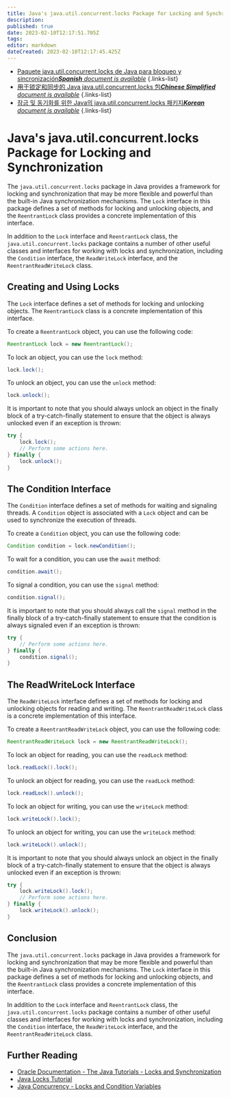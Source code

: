 ```yaml
---
title: Java's java.util.concurrent.locks Package for Locking and Synchronization
description: 
published: true
date: 2023-02-10T12:17:51.705Z
tags: 
editor: markdown
dateCreated: 2023-02-10T12:17:45.425Z
---
```


- [Paquete java.util.concurrent.locks de Java para bloqueo y sincronización***Spanish** document is available*](/es/Knowledge-base/Java/java-s-java-util-concurrent-locks-package-for-locking-and-synchronization)
{.links-list}
- [用于锁定和同步的 Java java.util.concurrent.locks 包***Chinese Simplified** document is available*](/zh/Knowledge-base/Java/java-s-java-util-concurrent-locks-package-for-locking-and-synchronization)
{.links-list}
- [잠금 및 동기화를 위한 Java의 java.util.concurrent.locks 패키지***Korean** document is available*](/ko/Knowledge-base/Java/java-s-java-util-concurrent-locks-package-for-locking-and-synchronization)
{.links-list}


# Java's java.util.concurrent.locks Package for Locking and Synchronization

The `java.util.concurrent.locks` package in Java provides a framework for locking and synchronization that may be more flexible and powerful than the built-in Java synchronization mechanisms. The `Lock` interface in this package defines a set of methods for locking and unlocking objects, and the `ReentrantLock` class provides a concrete implementation of this interface.

In addition to the `Lock` interface and `ReentrantLock` class, the `java.util.concurrent.locks` package contains a number of other useful classes and interfaces for working with locks and synchronization, including the `Condition` interface, the `ReadWriteLock` interface, and the `ReentrantReadWriteLock` class.

## Creating and Using Locks

The `Lock` interface defines a set of methods for locking and unlocking objects. The `ReentrantLock` class is a concrete implementation of this interface.

To create a `ReentrantLock` object, you can use the following code:

```java
ReentrantLock lock = new ReentrantLock();
```

To lock an object, you can use the `lock` method:

```java
lock.lock();
```

To unlock an object, you can use the `unlock` method:

```java
lock.unlock();
```

It is important to note that you should always unlock an object in the finally block of a try-catch-finally statement to ensure that the object is always unlocked even if an exception is thrown:

```java
try {
    lock.lock();
    // Perform some actions here.
} finally {
    lock.unlock();
}
```

## The Condition Interface

The `Condition` interface defines a set of methods for waiting and signaling threads. A `Condition` object is associated with a `Lock` object and can be used to synchronize the execution of threads.

To create a `Condition` object, you can use the following code:

```java
Condition condition = lock.newCondition();
```

To wait for a condition, you can use the `await` method:

```java
condition.await();
```

To signal a condition, you can use the `signal` method:

```java
condition.signal();
```

It is important to note that you should always call the `signal` method in the finally block of a try-catch-finally statement to ensure that the condition is always signaled even if an exception is thrown:

```java
try {
    // Perform some actions here.
} finally {
    condition.signal();
}
```

## The ReadWriteLock Interface

The `ReadWriteLock` interface defines a set of methods for locking and unlocking objects for reading and writing. The `ReentrantReadWriteLock` class is a concrete implementation of this interface.

To create a `ReentrantReadWriteLock` object, you can use the following code:

```java
ReentrantReadWriteLock lock = new ReentrantReadWriteLock();
```

To lock an object for reading, you can use the `readLock` method:

```java
lock.readLock().lock();
```

To unlock an object for reading, you can use the `readLock` method:

```java
lock.readLock().unlock();
```

To lock an object for writing, you can use the `writeLock` method:

```java
lock.writeLock().lock();
```

To unlock an object for writing, you can use the `writeLock` method:

```java
lock.writeLock().unlock();
```

It is important to note that you should always unlock an object in the finally block of a try-catch-finally statement to ensure that the object is always unlocked even if an exception is thrown:

```java
try {
    lock.writeLock().lock();
    // Perform some actions here.
} finally {
    lock.writeLock().unlock();
}
```

## Conclusion

The `java.util.concurrent.locks` package in Java provides a framework for locking and synchronization that may be more flexible and powerful than the built-in Java synchronization mechanisms. The `Lock` interface in this package defines a set of methods for locking and unlocking objects, and the `ReentrantLock` class provides a concrete implementation of this interface.

In addition to the `Lock` interface and `ReentrantLock` class, the `java.util.concurrent.locks` package contains a number of other useful classes and interfaces for working with locks and synchronization, including the `Condition` interface, the `ReadWriteLock` interface, and the `ReentrantReadWriteLock` class.

## Further Reading

- [Oracle Documentation - The Java Tutorials - Locks and Synchronization](https://docs.oracle.com/javase/tutorial/essential/concurrency/locksync.html)
- [Java Locks Tutorial](https://www.baeldung.com/java-locks)
- [Java Concurrency - Locks and Condition Variables](https://howtodoinjava.com/java/multi-threading/java-concurrency-locks-and-condition-variables/)